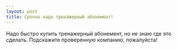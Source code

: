```yaml
---
layout: post 
title: Срочно надо тренажерный абонемент! 
--- 
```

Надо быстро купить тренажерный абонемент, но не знаю где это сделать. Подскажите проверенную компанию, пожалуйста!